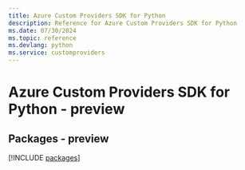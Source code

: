 ```yaml
---
title: Azure Custom Providers SDK for Python
description: Reference for Azure Custom Providers SDK for Python
ms.date: 07/30/2024
ms.topic: reference
ms.devlang: python
ms.service: customproviders
---
```

# Azure Custom Providers SDK for Python - preview
## Packages - preview
[!INCLUDE [packages](custom-providers-index.md)]